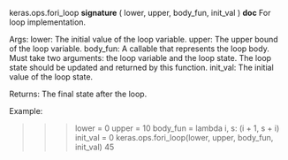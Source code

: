 keras.ops.fori_loop
__signature__
(
  lower,
  upper,
  body_fun,
  init_val
)
__doc__
For loop implementation.

Args:
    lower: The initial value of the loop variable.
    upper: The upper bound of the loop variable.
    body_fun: A callable that represents the loop body. Must take two
        arguments: the loop variable and the loop state. The loop state
        should be updated and returned by this function.
    init_val: The initial value of the loop state.

Returns:
    The final state after the loop.

Example:

>>> lower = 0
>>> upper = 10
>>> body_fun = lambda i, s: (i + 1, s + i)
>>> init_val = 0
>>> keras.ops.fori_loop(lower, upper, body_fun, init_val)
45

